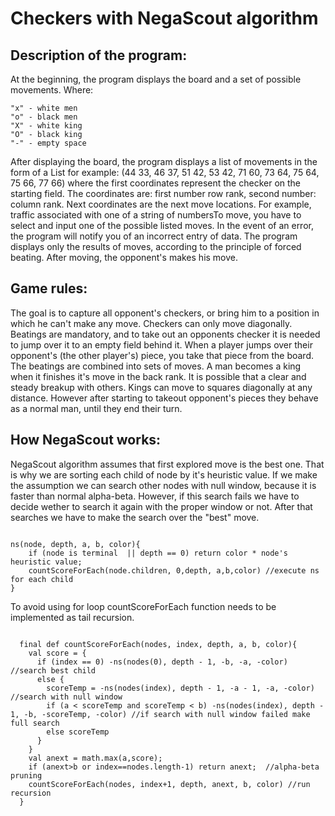 # Checkers with NegaScout algorithm
## Description of the program:

At the beginning, the program displays the board and a set of possible movements. Where:

````
"x" - white men
"o" - black men
"X" - white king
"O" - black king
"-" - empty space
````

After displaying the board, the program displays a list of movements in the form of a List for example: (44 33, 46 37, 51 42, 53 42, 71 60, 73 64, 75 64, 75 66, 77 66) where the first coordinates represent the checker on the starting field. The coordinates are: first number row rank, second number: column rank. Next coordinates are the next move locations. For example, traffic associated with one of a string of numbersTo move, you have to select and input one of the possible listed moves. In the event of an error, the program will notify you of an incorrect entry of data. The program displays only the results of moves, according to the principle of forced beating. After moving, the opponent's makes his move.

## Game rules:
The goal is to capture all opponent's checkers, or bring him to a position in which he can't  make any move. Checkers can only move diagonally. Beatings are mandatory, and to take out an opponents checker it is needed to jump over it to an empty field behind it. When a player jumps over their opponent's (the other player's) piece, you take that piece from the board. The beatings are combined into sets of moves. A man becomes a king when it finishes it's move in the back rank. It is possible that a clear and steady breakup with others. Kings can move to squares diagonally at any distance. However after starting to takeout opponent's pieces they behave as a normal man, until they end their turn.

## How NegaScout works:
 
 NegaScout algorithm assumes that first explored move is the best one. That is why we are sorting each child of node by it's heuristic value. If we make the assumption we can search other nodes with null window, because it is faster than normal alpha-beta. However, if this search fails we have to decide wether to search it again with the proper window or not. After that searches we have to make the search over the "best" move. 

````

ns(node, depth, a, b, color){
    if (node is terminal  || depth == 0) return color * node's heuristic value;
    countScoreForEach(node.children, 0,depth, a,b,color) //execute ns for each child
}

```` 

To avoid using for loop countScoreForEach function needs to be implemented as tail recursion. 

```` 

  final def countScoreForEach(nodes, index, depth, a, b, color){
    val score = {
      if (index == 0) -ns(nodes(0), depth - 1, -b, -a, -color) //search best child
      else {
        scoreTemp = -ns(nodes(index), depth - 1, -a - 1, -a, -color)  //search with null window
        if (a < scoreTemp and scoreTemp < b) -ns(nodes(index), depth - 1, -b, -scoreTemp, -color) //if search with null window failed make full search
        else scoreTemp
      }
    }
    val anext = math.max(a,score);
    if (anext>b or index==nodes.length-1) return anext;  //alpha-beta pruning
    countScoreForEach(nodes, index+1, depth, anext, b, color) //run recursion
  }
````


